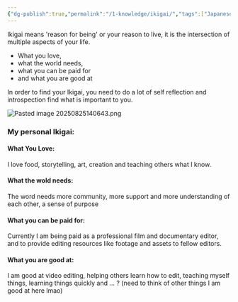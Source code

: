```yaml
---
{"dg-publish":true,"permalink":"/1-knowledge/ikigai/","tags":["Japanese-Psychology","psychology","main-concept","#interesting"],"created":"2025-08-25T14:04:40.903+10:00","updated":"2025-08-25T18:46:17.331+10:00"}
---
```


Ikigai means 'reason for being' or your reason to live, it is the intersection of multiple aspects of your life. 
- What you love, 
- what the world needs, 
- what you can be paid for 
- and what you are good at

In order to find your Ikigai, you need to do a lot of self reflection and introspection find what is important to you.

![Pasted image 20250825140643.png](/img/user/Ignore/images/Pasted%20image%2020250825140643.png)

### My personal Ikigai:

#### What You Love:
I love food, storytelling, art, creation and teaching others what I know.

#### What the wold needs:
The word needs more community, more support and more understanding of each other, a sense of purpose

#### What you can be paid for:
Currently I am being paid as a professional film and documentary editor, and to provide editing resources like footage and assets to fellow editors. 

#### What you are good at:
I am good at video editing, helping others learn how to edit, teaching myself things, learning things quickly and ... ? 
(need to think of other things I am good at here lmao)


